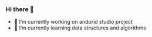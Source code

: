 ### Hi there 👋


- 🔭 I’m currently working on andorid studio project
- 🌱 I’m currently learning data structures and algorithms


